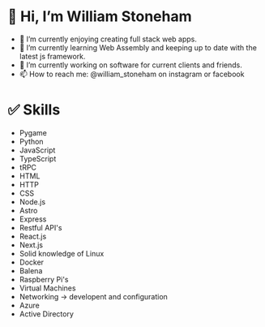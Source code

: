 # 👋 Hi, I’m William Stoneham
- 👀 I’m currently enjoying creating full stack web apps.
- 🌱 I’m currently learning Web Assembly and keeping up to date with the latest js framework.
- 💞️ I’m currently working on software for current clients and friends.
- 📫 How to reach me: @william_stoneham on instagram or facebook
# ✅ Skills
-   Pygame
-   Python
-   JavaScript
-   TypeScript
-   tRPC
-   HTML
-   HTTP
-   CSS
-   Node.js
-   Astro
-   Express
-   Restful API's
-   React.js
-   Next.js
-   Solid knowledge of Linux
-   Docker
-   Balena
-   Raspberry Pi's
-   Virtual Machines
-   Networking -> developent and configuration
-   Azure
-   Active Directory
